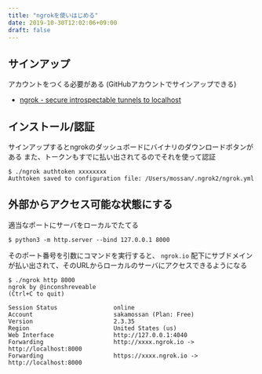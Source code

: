 ```yaml
---
title: "ngrokを使いはじめる"
date: 2019-10-30T12:02:06+09:00
draft: false
---
```


## サインアップ

アカウントをつくる必要がある
(GitHubアカウントでサインアップできる)

- [ngrok - secure introspectable tunnels to localhost](https://ngrok.com/)


## インストール/認証

サインアップするとngrokのダッシュボードにバイナリのダウンロードボタンがある
また、トークンもすでに払い出されてるのでそれを使って認証

```console
$ ./ngrok authtoken xxxxxxxx
Authtoken saved to configuration file: /Users/mossan/.ngrok2/ngrok.yml
```


## 外部からアクセス可能な状態にする

適当なポートにサーバをローカルでたてる

```
$ python3 -m http.server --bind 127.0.0.1 8000
```

そのポート番号を引数にコマンドを実行すると、 `ngrok.io` 配下にサブドメインが払い出されて、そのURLからローカルのサーバにアクセスできるようになる

```
$ ./ngrok http 8000
ngrok by @inconshreveable                                                                                                                                                                                                     (Ctrl+C to quit)

Session Status                online
Account                       sakamossan (Plan: Free)
Version                       2.3.35
Region                        United States (us)
Web Interface                 http://127.0.0.1:4040
Forwarding                    http://xxxx.ngrok.io -> http://localhost:8000
Forwarding                    https://xxxx.ngrok.io -> http://localhost:8000

```
